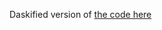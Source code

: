 Daskified version of [the code here](https://hdfgroup.org/wp/2015/04/putting-some-spark-into-hdf-eos/)

